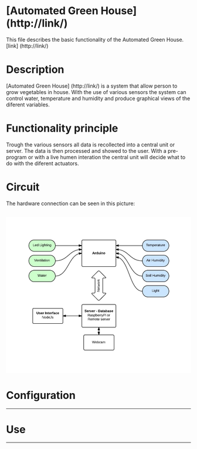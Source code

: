 
[Automated Green House] (http://link/)
=======================

This file describes the basic functionality of the Automated Green House.  [link] (http://link/)


Description
===========
[Automated Green House] (http://link/) is a system that allow person to grow vegetables in house. With the use of various sensors the system can control water, temperature and humidity and produce graphical views of the diferent variables.

Functionality principle
=======================

Trough the various sensors all data is recollected into a central unit or server. The data is then processed and showed to the user. With a pre-program or with a live humen interation the central unit will decide what to do with the diferent actuators. 


Circuit
=======

The hardware connection can be seen in this picture:

![Schematic](Media/schematic.jpeg "Basic bloks of the installation")
----------


Configuration
=============

----------

Use
===

----------


